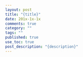 ```yaml
---
layout: post
title: "{title}"
date: 201x-1x-1x
comments: true
category: ""
tags: ""
published: true
use_toc: true
post_description: "{description}" 
---
```


